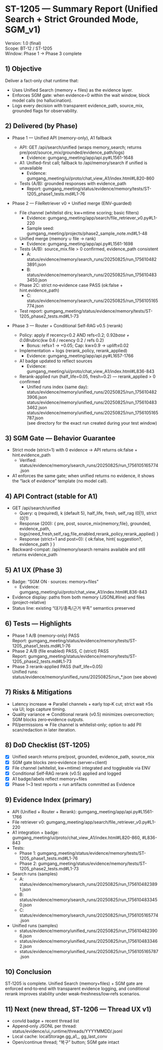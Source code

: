 # ST-1205 — Summary Report (Unified Search + Strict Grounded Mode, SGM_v1)

Version: 1.0 (final)  
Scope: BT-12 / ST-1205  
Window: Phase 1 → Phase 3 complete

## 1) Objective
Deliver a fact-only chat runtime that:
- Uses Unified Search (memory + files) as the evidence layer.
- Enforces SGM gate: when evidence=0 within the wait window, block model calls (no hallucination).
- Logs every decision with transparent evidence_path, source_mix, grounded flags for observability.

## 2) Delivered (by Phase)

- Phase 1 — Unified API (memory-only), A1 fallback
  - API: GET /api/search/unified (wraps memory_search; returns pre/post/source_mix/grounded/evidence_path/logs)
    - Evidence: gumgang_meeting/app/api.py#L1561-1648
  - A1: Unified-first call; fallback to /api/memory/search if unified is unavailable
    - Evidence: gumgang_meeting/ui/proto/chat_view_A1/index.html#L820-860
  - Tests (A/B): grounded responses with evidence_path
    - Report: gumgang_meeting/status/evidence/memory/tests/ST-1205_phase1_tests.md#L1-76

- Phase 2 — FileRetriever v0 + Unified merge (ENV-guarded)
  - File channel (whitelist dirs; kw+mtime scoring; basic filters)
    - Evidence: gumgang_meeting/app/search/file_retriever_v0.py#L1-220
    - Sample seed: gumgang_meeting/projects/phase2_sample_note.md#L1-48
  - Unified merge (memory ∪ file → rank)
    - Evidence: gumgang_meeting/app/api.py#L1561-1698
  - Tests (A/B): source_mix.file > 0 confirmed, evidence_path consistent
    - A: status/evidence/memory/search_runs/20250825/run_1756104823891.json
    - B: status/evidence/memory/search_runs/20250825/run_1756104833450.json
  - Phase 2C: strict no‑evidence case PASS (ok:false + hint.evidence_path)
    - C: status/evidence/memory/search_runs/20250825/run_1756105165774.json
  - Test report: gumgang_meeting/status/evidence/memory/tests/ST-1205_phase2_tests.md#L1-73

- Phase 3 — Router + Conditional Self‑RAG v0.5 (rerank)
  - Policy: apply if recency<0.2 AND refs<0.2; 0.92*base + 0.08*rubric(kw 0.6 / recency 0.2 / refs 0.2)
    - Bonus: refs≥1 → +0.05; Cap: kw≥0.9 → uplift≤0.02
  - Implementation + logs (rerank_policy, rerank_applied)
    - Evidence: gumgang_meeting/app/api.py#L1657-1766
  - A1 badge updated to reflect sources
    - Evidence: gumgang_meeting/ui/proto/chat_view_A1/index.html#L836-843
  - Rerank-applied run (half_life=0.05, fresh=0.2) — rerank_applied > 0 confirmed
    - Unified runs index (same day):  
      status/evidence/memory/unified_runs/20250825/run_1756104823906.json  
      status/evidence/memory/unified_runs/20250825/run_1756104833462.json  
      status/evidence/memory/unified_runs/20250825/run_1756105165787.json  
      (see directory for the exact run created during your test window)

## 3) SGM Gate — Behavior Guarantee
- Strict mode (strict=1) with 0 evidence → API returns ok:false + hint.evidence_path
  - Verified: status/evidence/memory/search_runs/20250825/run_1756105165774.json
- A1 enforces the same gate; when unified returns no evidence, it shows the “lack of evidence” template (no model call).

## 4) API Contract (stable for A1)
- GET /api/search/unified
  - Query: q (required), k (default 5), half_life, fresh, self_rag (0|1), strict (0|1)
  - Response (200): { pre, post, source_mix{memory,file}, grounded, evidence_path, logs{need_fresh,self_rag,file_enabled,rerank_policy,rerank_applied} }
  - Response (strict=1 and post=0): { ok:false, hint{ suggestion?, evidence_path } }
- Backward-compat: /api/memory/search remains available and still returns evidence_path

## 5) A1 UX (Phase 3)
- Badge: “SGM ON · sources: memory+files”
  - Evidence: gumgang_meeting/ui/proto/chat_view_A1/index.html#L836-843
- Evidence display: paths from both memory (JSONL#line) and files (project-relative)
- Status line: existing “대기/충족/근거 부족” semantics preserved

## 6) Tests — Highlights
- Phase 1 A/B (memory-only) PASS  
  Report: gumgang_meeting/status/evidence/memory/tests/ST-1205_phase1_tests.md#L1-76
- Phase 2 A/B (file enabled) PASS, C (strict) PASS  
  Report: gumgang_meeting/status/evidence/memory/tests/ST-1205_phase2_tests.md#L1-73
- Phase 3 rerank-applied PASS (half_life=0.05)  
  Unified runs: status/evidence/memory/unified_runs/20250825/run_*.json (see above)

## 7) Risks & Mitigations
- Latency increase ⇒ Parallel channels + early top‑K cut; strict wait ≤5s via UI; logs capture timing.
- Quality variance ⇒ Conditional rerank (v0.5) minimizes overcorrection; SGM blocks zero‑evidence outputs.
- PII/permissions ⇒ File channel is whitelist‑only; option to add PII scan/redaction in later iteration.

## 8) DoD Checklist (ST‑1205)
- [x] Unified search returns pre/post, grounded, evidence_path, source_mix
- [x] SGM gate blocks zero‑evidence (server+client)
- [x] File channel (whitelist, kw+mtime) integrated and toggleable via ENV
- [x] Conditional Self‑RAG rerank (v0.5) applied and logged
- [x] A1 badge/labels reflect memory+files
- [x] Phase 1~3 test reports + run artifacts committed as Evidence

## 9) Evidence Index (primary)
- API (Unified + Router + Rerank): gumgang_meeting/app/api.py#L1561-1766
- File retriever v0: gumgang_meeting/app/search/file_retriever_v0.py#L1-220
- A1 integration + badge: gumgang_meeting/ui/proto/chat_view_A1/index.html#L820-860, #L836-843
- Tests:
  - Phase 1: gumgang_meeting/status/evidence/memory/tests/ST-1205_phase1_tests.md#L1-76
  - Phase 2: gumgang_meeting/status/evidence/memory/tests/ST-1205_phase2_tests.md#L1-73
- Search runs (samples)
  - A: status/evidence/memory/search_runs/20250825/run_1756104823891.json
  - B: status/evidence/memory/search_runs/20250825/run_1756104833450.json
  - C: status/evidence/memory/search_runs/20250825/run_1756105165774.json
- Unified runs (samples)
  - status/evidence/memory/unified_runs/20250825/run_1756104823906.json
  - status/evidence/memory/unified_runs/20250825/run_1756104833462.json
  - status/evidence/memory/unified_runs/20250825/run_1756105165787.json

## 10) Conclusion
ST‑1205 is complete. Unified Search (memory+files) + SGM gate are enforced end‑to‑end with transparent evidence logging, and conditional rerank improves stability under weak‑freshness/low‑refs scenarios.

## 11) Next (new thread, ST‑1206 — Thread UX v1)
- convId badge + recent thread list
- Append‑only JSONL per thread: status/evidence/ui_runtime/threads/YYYYMMDD/<convId>.jsonl
- Local cache: localStorage.gg_a1_<convId>, gg_last_conv
- Open/continue thread; “복구” button; SGM gate intact
